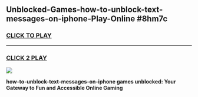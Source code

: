 
## Unblocked-Games-how-to-unblock-text-messages-on-iphone-Play-Online #8hm7c
<h3>
<a href="https://news.freeplayer.one?title=how-to-unblock-text-messages-on-iphone&ref=3">CLICK TO PLAY</a></h3>
<hr>

<h3>
<a href="https://news.freeplayer.one?title=how-to-unblock-text-messages-on-iphone&ref=3">CLICK 2 PLAY</a>
  
</h3>

<a href="https://news.freeplayer.one?title=how-to-unblock-text-messages-on-iphone&ref=3"><img src="https://clearcache.store/games.png"></a>


**how-to-unblock-text-messages-on-iphone games unblocked: Your Gateway to Fun and Accessible Online Gaming**
